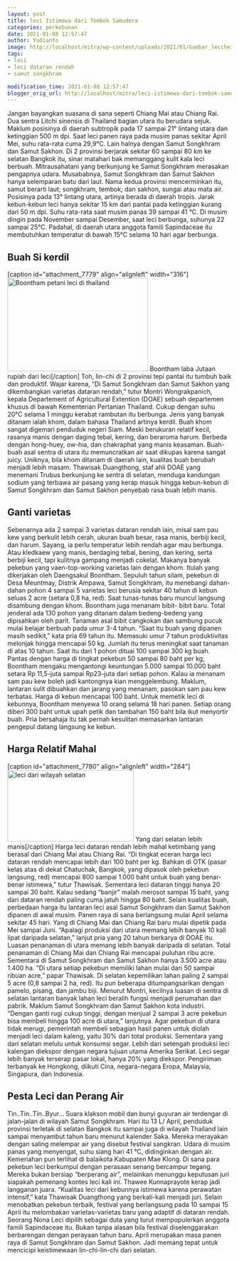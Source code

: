 ```yaml
---
layout: post
title: leci Istimewa dari Tembok Samudera
categories: perkebunan
date: 2021-01-08 12:57:47
author: Yudianto
image: http://localhost/mitra/wp-content/uploads/2021/01/Gambar_lecche1_640x360.jpg
tags:
- leci
- leci dataran rendah
- samut songkhram

modification_time: 2021-01-08 12:57:47
blogger_orig_url: http://localhost/mitra/leci-istimewa-dari-tembok-samudera.html
---
```


Jangan bayangkan suasana di sana seperti Chiang Mai atau Chiang Rai. Dua sentra Litchi sinensis di Thailand bagian utara itu berudara sejuk. Maklum posisinya di daerah subtropik pada 17 sampai 21° lintang utara dan ketinggian 500 m dpi. Saat leci panen raya pada musim panas sekitar April Mei, suhu rata-rata cuma 29,9°C.
Lain halnya dengan Samut Songkhram dan Samut Sakhon. Di 2 provinsi berjarak sekitar 60 sampai 80 km ke selatan Bangkok itu, sinar matahari bak memanggang kulit kala leci berbuah. Mitrausahatani yang berkunjung ke Samut Songkhram merasakan pengapnya udara.
Musababnya, Samut Songkhram dan Samut Sakhon hanya selemparan batu dari laut. Nama kedua provinsi mencerminkan itu, samut berarti laut; songkhram, tembok; dan sakhon, sungai atau mata air. Posisinya pada 13° lintang utara, artinya berada di daerah tropis. Jarak kebun-kebun leci hanya sekitar 15 km dari pantai pada ketinggian kurang dari 50 m dpi. Suhu rata-rata saat musim panas 39 sampai 41 °C. Di musim dingin pada November sampai Desember, saat leci berbunga, suhunya 22 sampai 25°C. Padahal, di daerah utara anggota famili Sapindaceae itu membutuhkan temperatur di bawah 15°C selama 10 hari agar berbunga.
<h2 id="kerdil">Buah Si kerdil</h2>
[caption id="attachment_7779" align="alignleft" width="316"]<a href="http://127.0.0.1/mitra/wp-content/uploads/2021/01/Gambar_leci_1024x678.jpg"><img class="wp-image-7779 " src="http://127.0.0.1/mitra/wp-content/uploads/2021/01/Gambar_leci_1024x678.jpg" alt="Boontham petani leci di thailand" width="316" height="209" /></a> Boontham laba Jutaan rupiah dari leci[/caption]
Toh, lin-chi di 2 provinsi tepi pantai itu tumbuh baik dan produktif. Wajar karena, “Di Samut Songkhram dan Samut Sakhon yang dikembangkan varietas dataran rendah,” tutur Montri Wongrakpanich, kepala Departement of Agricultural Extention (DOAE) sebuah departemen khusus di bawah Kementerian Pertanian Thailand. Cukup dengan suhu 20°C selama 1 minggu kerabat rambutan itu berbunga.
Jenis yang banyak ditanam ialah khom, dalam bahasa Thailand artinya kerdil. Buah khom sangat digemari penduduk negeri Siam. Meski berukuran relatif kecil, rasanya manis dengan daging tebal, kering, dan beraroma harum. Berbeda dengan hong-huey, ow-hia, dan chakraphat yang manis keasaman. Buah-buah asal sentra di utara itu memuncratkan air saat dikupas karena sangat juicy.
Uniknya, bila khom ditanam di daerah lain, kualitas buah berubah menjadi lebih masam. Thawisak Duangthong, staf ahli DOAE yang menemani Trubus berkunjung ke sentra di selatan, menduga kandungan sodium yang terbawa air pasang yang kerap masuk hingga kebun-kebun di Samut Songkhram dan Samut Sakhon penyebab rasa buah lebih manis.
<h2 id="varietas">Ganti varietas</h2>
Sebenarnya ada 2 sampai 3 varietas dataran rendah lain, misal sam pau kew yang berkulit lebih cerah, ukuran buah besar, rasa manis, berbiji kecil, dan harum. Sayang, ia perlu temperatur lebih rendah agar mau berbunga. Atau kledkaew yang manis, berdaging tebal, bening, dan kering, serta berbiji kecil, tapi kulitnya gampang menjadi cokelat. Makanya banyak pekebun yang vaen-top-working varietas lain dengan khom.
Itulah yang dikerjakan oleh Daengsakul Boontham. Sepuluh tahun silam, pekebun di Desa Meuntmay, Distrik Ampawa, Samut Songkhram, itu menebangi dahan-dahan pohon 4 sampai 5 varietas leci berusia sekitar 40 tahun di kebun seluas 2 acre (setara 0,8 ha, red). Saat tunas-tunas baru muncul langsung disambung dengan khom. Boontham juga menanam bibit-
bibit baru. Total jenderal ada 130 pohon yang ditanam dalam bedeng-bedeng yang dipisahkan oleh parit.
Tanaman asal bibit cangkokan dan sambung pucuk mulai belajar berbuah pada umur 3-4 tahun. “Saat itu buah yang dipanen masih sedikit,” kata pria 69 tahun itu. Memasuki umur 7 tahun produktivitas melonjak hingga mencapai 50 kg. Jumlah itu terus meningkat saat tanaman di atas 10 tahun. Saat itu dari 1 pohon dituai 100 sampai 300 kg buah.
Pantas dengan harga di tingkat pekebun 50 sampai 80 baht per kg, Boontham mengaku mengantongi keuntungan 5.000 sampai 10.000 baht setara Rp 11,5-juta sampai Rp23-juta dari setiap pohon. Kalau ia menanam sam pau kew boleh jadi kantongnya kian menggelembung. Maklum, lantaran sulit dibuahkan dan jarang yang menanam, pasokan sam pau kew terbatas. Harga di kebun mencapai 100 baht.
Untuk memetik leci di kebunnya, Boontham menyewa 10 orang selama 18 hari panen. Setiap orang diberi 300 baht untuk upah petik dan tambahan 150 baht bila ikut menyortir buah. Pria bersahaja itu tak pernah kesulitan memasarkan lantaran pengepul datang langsung ke kebun.
<h2 id="Mahal">Harga Relatif Mahal</h2>
[caption id="attachment_7780" align="alignleft" width="284"]<a href="http://127.0.0.1/mitra/wp-content/uploads/2021/01/Gambar_lecche_640x360.jpg"><img class=" wp-image-7780" src="http://127.0.0.1/mitra/wp-content/uploads/2021/01/Gambar_lecche_640x360.jpg" alt="leci dari wilayah selatan" width="284" height="160" /></a> Yang dari selatan lebih manis[/caption]
Harga leci dataran rendah lebih mahal ketimbang yang berasal dari Chiang Mai atau Chiang Rai. “Di tingkat eceran harga leci dataran rendah mencapai lebih dari 100 baht per kg. Bahkan di OTK (pasar kelas atas di dekat Chatuchak, Bangkok, yang dipasok oleh pekebun langsung, red) mencapai 800 sampai 1.000 baht untuk buah yang benar-benar istimewa,” tutur Thawisak. Sementara leci dataran tinggi hanya 20 sampai 30 baht. Kalau sedang “banjir” malah merosot sampai 15 baht, yang dari dataran rendah paling cuma jatuh hingga 80 baht.
Selain kualitas buah, perbedaan harga itu lantaran leci asal Samut Songkhram dan Samut Sakhon dipanen di awal musim. Panen raya
di sana berlangsung mulai April selama sekitar 45 hari. Yang di Chiang Mai dan Chiang Rai baru mulai dipetik pada Mei sampai Juni. “Apalagi produksi dari utara memang lebih banyak 10 kali lipat daripada selatan,” lanjut pria yang 20 tahun berkarya di DOAE itu.
Luasan penanaman di utara memang lebih banyak daripada di selatan. Total penanaman di Chiang Mai dan Chiang Rai mencapai puluhan ribu acre. Sementara di Samut Songkhram dan Samut Sakhon hanya 3.500 acre atau 1.400 ha. “Di utara setiap pekebun memiliki lahan mulai dari 50 sampai ribuan acre,” papar Thawisak. Di selatan kepemilikan lahan paling 2 sampai 5 acre (0,8 sampai 2 ha, red). Itu pun beberapa ditumpangsarikan dengan pamelo, pisang, dan jambu biji.
Menurut Montri, kecilnya luasan di sentra di selatan lantaran banyak lahan leci beralih fungsi menjadi perumahan dan pabrik. Maklum Samut Songkhram dan Samut Sakhon kota industri. “Dengan ganti rugi cukup tinggi, dengan menjual 2 sampai 3 acre pekebun bisa membeli hingga 100 acre di utara,” lanjutnya.
Agar pekebun di utara tidak merugi, pemerintah membeli sebagian hasil panen untuk diolah menjadi leci dalam kaleng, yaitu 30% dari total produksi. Sementara yang dari selatan melulu untuk konsumsi segar. Lebih dari setengah produksi leci kalengan diekspor dengan negara tujuan utama Amerika Serikat. Leci segar lebih banyak terserap pasar lokal, hanya 20% yang diekspor. Pengiriman terbanyak ke Hongkong, diikuti Cina, negara-negara Eropa, Malaysia, Singapura, dan Indonesia.
<h2 id="Pesta">Pesta Leci dan Perang Air</h2>
Tin..Tin..Tin..Byur... Suara klakson mobil dan bunyi guyuran air terdengar di jalan-jalan di wilayah Samut Songkhram. Hari itu 13 L/ April, penduduk provinsi terletak di selatan Bangkok itu sampai juga di wilayah Thailand lain sampai menyambut tahun baru menurut kalender Saka. Mereka merayakan dengan saling melempar air yang disebut festival sangkran. Udara di musim panas yang menyengat, suhu siang hari 41 °C, didinginkan dengan air.
Kemeriahan pun terlihat di balaikota Kabupaten Mae Klong. Di sana para pekebun leci berkumpul dengan perasaan senang bercampur tegang. Mereka bukan bersiap “berperang air”, melainkan menunggu keputusan juri siapakah pemenang kontes leci kali ini.
Thawee Kunnaprayote kerap jadi langganan juara. “Kualitas leci dari kebunnya istimewa karena perawatan intensif,” kata Thawisak Duangthong yang berkali-kali menjadi juri. Selain menobatkan pekebun terbaik, festival yang berlangsung pada 10 sampai 15 April itu melombakan varietas-varietas baru yang adaptif di dataran rendah. Seorang Nona Leci dipilih sebagai duta yang turut mempopulerkan anggota famili Sapindaceae itu.
Bukan tanpa alasan bila festival diselenggarakan berbarengan dengan perayaan tahun baru. April merupakan masa panen raya di Samut Songkhram dan Samut Sakhon. Jadi memang tepat untuk mencicipi keistimewaan lin-chi-lin-chi dari selatan.
